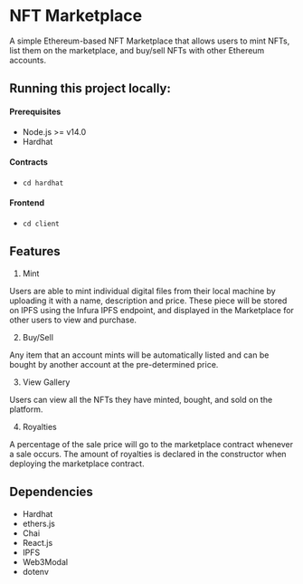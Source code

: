 # NFT Marketplace

A simple Ethereum-based NFT Marketplace that allows users to mint NFTs, list them on the marketplace, and buy/sell NFTs with other Ethereum accounts.

## Running this project locally:

#### Prerequisites

-   Node.js >= v14.0
-   Hardhat

#### Contracts

-   `cd hardhat`

#### Frontend

-   `cd client`

## Features

1. Mint

Users are able to mint individual digital files from their local machine by uploading it with a name, description and price. These piece will be stored on IPFS using the Infura IPFS endpoint, and displayed in the Marketplace for other users to view and purchase.

2. Buy/Sell

Any item that an account mints will be automatically listed and can be bought by another account at the pre-determined price.

3. View Gallery

Users can view all the NFTs they have minted, bought, and sold on the platform.

4. Royalties

A percentage of the sale price will go to the marketplace contract whenever a sale occurs. The amount of royalties is declared in the constructor when deploying the marketplace contract.

## Dependencies

-   Hardhat
-   ethers.js
-   Chai
-   React.js
-   IPFS
-   Web3Modal
-   dotenv
